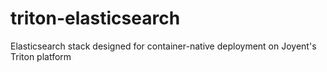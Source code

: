 # triton-elasticsearch
Elasticsearch stack designed for container-native deployment on Joyent's Triton platform

